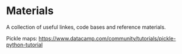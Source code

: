 # Materials
A collection of useful linkes, code bases and reference materials.

Pickle maps:
https://www.datacamp.com/community/tutorials/pickle-python-tutorial
